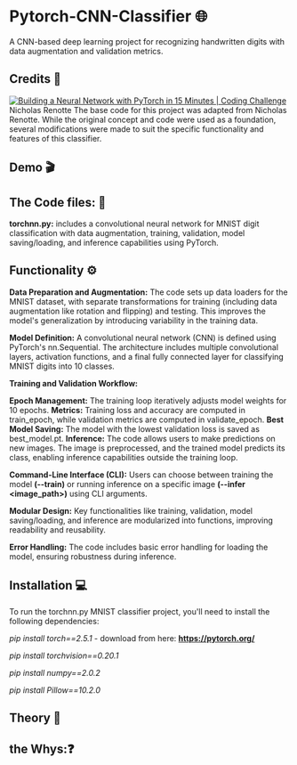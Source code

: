 # Pytorch-CNN-Classifier 🌐
A CNN-based deep learning project for recognizing handwritten digits with data augmentation and validation metrics.

## Credits 🤖
[![Building a Neural Network with PyTorch in 15 Minutes | Coding Challenge](https://img.youtube.com/vi/mozBidd58VQ&list=LL/0.jpg)](https://www.youtube.com/watch?v=mozBidd58VQ&list=LL) 
Nicholas Renotte
The base code for this project was adapted from Nicholas Renotte. While the original concept and code were used as a foundation, several modifications were made to suit the specific functionality and features of this classifier.

## Demo 🎬



## The Code files: 📄
**torchnn.py:** includes a convolutional neural network for MNIST digit classification with data augmentation, training, validation, model saving/loading, and inference capabilities using PyTorch.

## Functionality ⚙️
**Data Preparation and Augmentation:** The code sets up data loaders for the MNIST dataset, with separate transformations for training (including data augmentation like rotation and flipping) and testing. This improves the model's generalization by introducing variability in the training data.

**Model Definition:** A convolutional neural network (CNN) is defined using PyTorch's nn.Sequential. The architecture includes multiple convolutional layers, activation functions, and a final fully connected layer for classifying MNIST digits into 10 classes.

**Training and Validation Workflow:**

**Epoch Management:** The training loop iteratively adjusts model weights for 10 epochs.
**Metrics:** Training loss and accuracy are computed in train_epoch, while validation metrics are computed in validate_epoch.
**Best Model Saving:** The model with the lowest validation loss is saved as best_model.pt.
**Inference:** The code allows users to make predictions on new images. The image is preprocessed, and the trained model predicts its class, enabling inference capabilities outside the training loop.

**Command-Line Interface (CLI):** Users can choose between training the model **(--train)** or running inference on a specific image **(--infer <image_path>)** using CLI arguments.

**Modular Design:** Key functionalities like training, validation, model saving/loading, and inference are modularized into functions, improving readability and reusability.

**Error Handling:** The code includes basic error handling for loading the model, ensuring robustness during inference.

## Installation 💻
To run the torchnn.py MNIST classifier project, you'll need to install the following dependencies:

*pip install torch==2.5.1*    -  download from here: **https://pytorch.org/**

*pip install torchvision==0.20.1*  

*pip install numpy==2.0.2*  

*pip install Pillow==10.2.0*  

## Theory 🧮

## the Whys:❓
